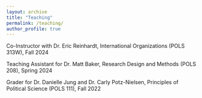 ```yaml
---
layout: archive
title: "Teaching"
permalink: /teaching/
author_profile: true
---
```


Co-Instructor with Dr. Eric Reinhardt, International Organizations (POLS 313W), Fall 2024

Teaching Assistant for Dr. Matt Baker, Research Design and Methods (POLS 208), Spring 2024

Grader for Dr. Danielle Jung and Dr. Carly Potz-Nielsen, Principles of Political Science (POLS 111), Fall 2022